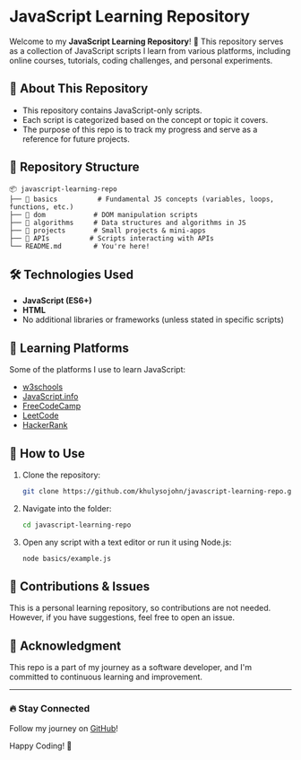 # JavaScript Learning Repository

Welcome to my **JavaScript Learning Repository**! 🚀 This repository serves as a collection of JavaScript scripts I learn from various platforms, including online courses, tutorials, coding challenges, and personal experiments.

## 📌 About This Repository
- This repository contains JavaScript-only scripts.
- Each script is categorized based on the concept or topic it covers.
- The purpose of this repo is to track my progress and serve as a reference for future projects.

## 📂 Repository Structure
```
📦 javascript-learning-repo
├── 📁 basics          # Fundamental JS concepts (variables, loops, functions, etc.)
├── 📁 dom            # DOM manipulation scripts
├── 📁 algorithms     # Data structures and algorithms in JS
├── 📁 projects       # Small projects & mini-apps
├── 📁 APIs          # Scripts interacting with APIs
└── README.md        # You're here!
```

## 🛠 Technologies Used
- **JavaScript (ES6+)**
- **HTML**
- No additional libraries or frameworks (unless stated in specific scripts)

## 📖 Learning Platforms
Some of the platforms I use to learn JavaScript:
- [w3schools](https://w3schools.com/)
- [JavaScript.info](https://javascript.info/)
- [FreeCodeCamp](https://www.freecodecamp.org/)
- [LeetCode](https://leetcode.com/)
- [HackerRank](https://www.hackerrank.com/)
  

## 🚀 How to Use
1. Clone the repository:
   ```sh
   git clone https://github.com/khulysojohn/javascript-learning-repo.git
   ```
2. Navigate into the folder:
   ```sh
   cd javascript-learning-repo
   ```
3. Open any script with a text editor or run it using Node.js:
   ```sh
   node basics/example.js
   ```

## 📢 Contributions & Issues
This is a personal learning repository, so contributions are not needed. However, if you have suggestions, feel free to open an issue.

## 🌟 Acknowledgment
This repo is a part of my journey as a software developer, and I'm committed to continuous learning and improvement.

---
### 🔥 Stay Connected
Follow my journey on [GitHub](https://github.com/khulysojohn)!

Happy Coding! 🚀

